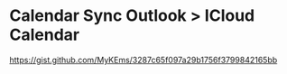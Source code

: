 # Calendar Sync Outlook > ICloud Calendar

https://gist.github.com/MyKEms/3287c65f097a29b1756f3799842165bb